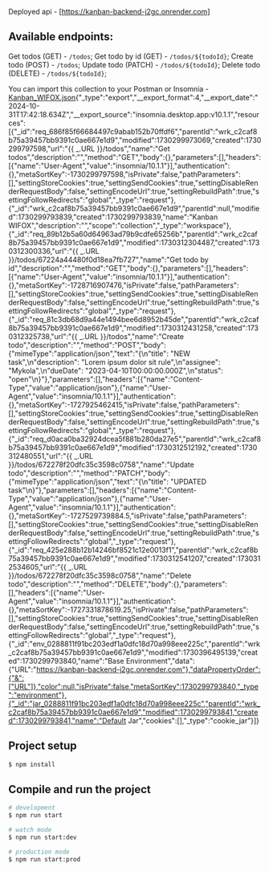 Deployed api - [https://kanban-backend-j2gc.onrender.com]

## Available endpoints:

Get todos (GET) - `/todos`;
Get todo by id (GET) - `/todos/${todoId}`;
Create todo (POST) - `/todos`;
Update todo (PATCH) - `/todos/${todoId}`;
Delete todo (DELETE) - `/todos/${todoId}`;

You can import this collection to your Postman or Insomnia - [Kanban_WIFOX.json](https://github.com/user-attachments/files/17591646/Kanban_WIFOX.json){"_type":"export","__export_format":4,"__export_date":"2024-10-31T17:42:18.634Z","__export_source":"insomnia.desktop.app:v10.1.1","resources":[{"_id":"req_686f85f66684497c9abab152b70ffdf6","parentId":"wrk_c2caf8b75a39457bb9391c0ae667e1d9","modified":1730299973069,"created":1730299797598,"url":"{{ _.URL }}/todos","name":"Get todos","description":"","method":"GET","body":{},"parameters":[],"headers":[{"name":"User-Agent","value":"insomnia/10.1.1"}],"authentication":{},"metaSortKey":-1730299797598,"isPrivate":false,"pathParameters":[],"settingStoreCookies":true,"settingSendCookies":true,"settingDisableRenderRequestBody":false,"settingEncodeUrl":true,"settingRebuildPath":true,"settingFollowRedirects":"global","_type":"request"},{"_id":"wrk_c2caf8b75a39457bb9391c0ae667e1d9","parentId":null,"modified":1730299793839,"created":1730299793839,"name":"Kanban WIFOX","description":"","scope":"collection","_type":"workspace"},{"_id":"req_89b12b5a60d64963ad79b9cdfe65256b","parentId":"wrk_c2caf8b75a39457bb9391c0ae667e1d9","modified":1730312304487,"created":1730312300336,"url":"{{ _.URL }}/todos/67224a44480f0d18ea7fb727","name":"Get todo by id","description":"","method":"GET","body":{},"parameters":[],"headers":[{"name":"User-Agent","value":"insomnia/10.1.1"}],"authentication":{},"metaSortKey":-1728716907476,"isPrivate":false,"pathParameters":[],"settingStoreCookies":true,"settingSendCookies":true,"settingDisableRenderRequestBody":false,"settingEncodeUrl":true,"settingRebuildPath":true,"settingFollowRedirects":"global","_type":"request"},{"_id":"req_81c3db68d9a44e1494bee6d8952b45de","parentId":"wrk_c2caf8b75a39457bb9391c0ae667e1d9","modified":1730312431258,"created":1730312325738,"url":"{{ _.URL }}/todos","name":"Create todo","description":"","method":"POST","body":{"mimeType":"application/json","text":"{\n\"title\": \"NEW task\",\n\"description\": \"Lorem ipsum dolor sit rule\",\n\"assignee\": \"Mykola\",\n\"dueDate\": \"2023-04-10T00:00:00.000Z\",\n\"status\": \"open\"\n}"},"parameters":[],"headers":[{"name":"Content-Type","value":"application/json"},{"name":"User-Agent","value":"insomnia/10.1.1"}],"authentication":{},"metaSortKey":-1727925462415,"isPrivate":false,"pathParameters":[],"settingStoreCookies":true,"settingSendCookies":true,"settingDisableRenderRequestBody":false,"settingEncodeUrl":true,"settingRebuildPath":true,"settingFollowRedirects":"global","_type":"request"},{"_id":"req_d0aca0ba32924dcea5f881b280da27e5","parentId":"wrk_c2caf8b75a39457bb9391c0ae667e1d9","modified":1730312512192,"created":1730312480551,"url":"{{ _.URL }}/todos/672278f20dfc35c3598c0758","name":"Update todo","description":"","method":"PATCH","body":{"mimeType":"application/json","text":"{\n\"title\": \"UPDATED task\"\n}"},"parameters":[],"headers":[{"name":"Content-Type","value":"application/json"},{"name":"User-Agent","value":"insomnia/10.1.1"}],"authentication":{},"metaSortKey":-1727529739884.5,"isPrivate":false,"pathParameters":[],"settingStoreCookies":true,"settingSendCookies":true,"settingDisableRenderRequestBody":false,"settingEncodeUrl":true,"settingRebuildPath":true,"settingFollowRedirects":"global","_type":"request"},{"_id":"req_425e288b12b14246bf8521c12e0013f1","parentId":"wrk_c2caf8b75a39457bb9391c0ae667e1d9","modified":1730312541207,"created":1730312534605,"url":"{{ _.URL }}/todos/672278f20dfc35c3598c0758","name":"Delete todo","description":"","method":"DELETE","body":{},"parameters":[],"headers":[{"name":"User-Agent","value":"insomnia/10.1.1"}],"authentication":{},"metaSortKey":-1727331878619.25,"isPrivate":false,"pathParameters":[],"settingStoreCookies":true,"settingSendCookies":true,"settingDisableRenderRequestBody":false,"settingEncodeUrl":true,"settingRebuildPath":true,"settingFollowRedirects":"global","_type":"request"},{"_id":"env_0288811f91bc203edf1a0dfc18d70a998eee225c","parentId":"wrk_c2caf8b75a39457bb9391c0ae667e1d9","modified":1730396495139,"created":1730299793840,"name":"Base Environment","data":{"URL":"https://kanban-backend-j2gc.onrender.com"},"dataPropertyOrder":{"&":["URL"]},"color":null,"isPrivate":false,"metaSortKey":1730299793840,"_type":"environment"},{"_id":"jar_0288811f91bc203edf1a0dfc18d70a998eee225c","parentId":"wrk_c2caf8b75a39457bb9391c0ae667e1d9","modified":1730299793841,"created":1730299793841,"name":"Default Jar","cookies":[],"_type":"cookie_jar"}]}


## Project setup

```bash
$ npm install
```

## Compile and run the project

```bash
# development
$ npm run start

# watch mode
$ npm run start:dev

# production mode
$ npm run start:prod
```
